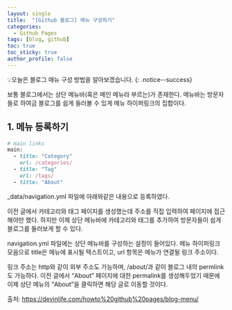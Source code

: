 ```yaml
---
layout: single
title:  "[Github 블로그] 메뉴 구성하기"
categories:
  - Github Pages
tags: [blog, github]
toc: true
toc_sticky: true
author_profile: false
---
```

💡오늘은 블로그 매뉴 구성 방법을 알아보겠습니다.
{: .notice--success}

보통 블로그에서는 상단 메뉴바(혹은 메인 메뉴라 부르는)가 존재한다. 메뉴바는 방문자들로 하여금 블로그를 쉽게 들러볼 수 있게 메뉴 하이퍼링크의 집합이다.

## 1. 메뉴 등록하기
```ruby
# main links
main:
  - title: "Category"
    url: /categories/
  - title: "Tag"
    url: /tags/
  - title: "About"
```
_data/navigation.yml 파일에 아래와같은 내용으로 등록하였다.

이전 글에서 카테고리와 태그 페이지를 생성했는데 주소를 직접 입력하여 페이지에 접근해야만 했다. 하지만 이제 상단 메뉴바에 카테고리와 태그를 추가하여 방문자들이 쉽게 블로그를 둘러보게 할 수 있다.

navigation.yml 파일에는 상단 메뉴바를 구성하는 설정이 들어있다. 메뉴 하이퍼링크 모음으로 title은 메뉴에 표시될 텍스트이고, url 항목은 메뉴가 연결될 링크 주소이다.

링크 주소는 http와 같이 외부 주소도 가능하며, /about/과 같이 블로그 내의 permlink도 가능하다. 이전 글에서 “About” 페이지에 대한 permalink를 생성해두었기 때문에 이제 상단 메뉴의 “About”을 클릭하면 해당 글로 이동할 것이다.


출처: https://devinlife.com/howto%20github%20pages/blog-menu/